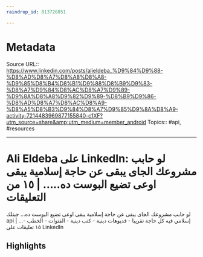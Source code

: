 ```yaml
---
raindrop_id: 813726851

---
```


# Metadata
Source URL:: https://www.linkedin.com/posts/alieldeba_%D9%84%D9%88-%D8%AD%D8%A7%D8%A8%D8%A8-%D9%85%D8%B4%D8%B1%D9%88%D8%B9%D9%83-%D8%A7%D9%84%D8%AC%D8%A7%D9%89-%D9%8A%D8%A8%D9%82%D9%89-%D8%B9%D9%86-%D8%AD%D8%A7%D8%AC%D8%A9-%D8%A5%D8%B3%D9%84%D8%A7%D9%85%D9%8A%D8%A9-activity-7214483969877155840-c1XF?utm_source=share&amp;utm_medium=member_android
Topics:: #api, #resources

---
# Ali Eldeba على LinkedIn: لو حابب مشروعك الجاى يبقى عن حاجة إسلامية يبقى اوعى تضيع البوست ده..… | ١٥ من التعليقات

لو حابب مشروعك الجاى يبقى عن حاجة إسلامية يبقى اوعى تضيع البوست ده... جبتلك api إسلامي فيه كل حاجة تقريبا - فديوهات دينية - كتب دينية - الفتوات - الخطب -… | ١٥ تعليقات على LinkedIn

## Highlights
